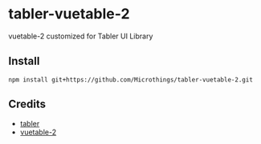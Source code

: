 # tabler-vuetable-2
 vuetable-2 customized for Tabler UI Library
 
## Install
`npm install git+https://github.com/Microthings/tabler-vuetable-2.git`

## Credits
- [tabler](https://github.com/tabler/tabler)
- [vuetable-2](https://github.com/ratiw/vuetable-2)
